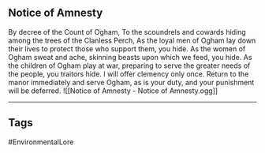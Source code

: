 ## Notice of Amnesty
By decree of the Count of Ogham, To the scoundrels and cowards hiding among the trees of the Clanless Perch, As the loyal men of Ogham lay down their lives to protect those who support them, you hide. As the women of Ogham sweat and ache, skinning beasts upon which we feed, you hide. As the children of Ogham play at war, preparing to serve the greater needs of the people, you traitors hide. I will offer clemency only once. Return to the manor immediately and serve Ogham, as is your duty, and your punishment will be deferred.
![[Notice of Amnesty - Notice of Amnesty.ogg]]

---
## Tags
#EnvironmentalLore 